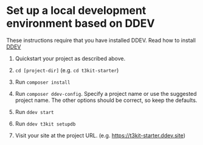# Set up a local development environment based on DDEV

These instructions require that you have installed DDEV. Read how to install [DDEV](https://ddev.readthedocs.io/en/stable/#installation)

1. Quickstart your project as described above.

2. `cd [project-dir]` (e.g. `cd t3kit-starter`)

3. Run `composer install`

4. Run `composer ddev-config`. Specify a project name or use the suggested project name. The other options should be correct, so keep the defaults.

5. Run `ddev start`

6. Run `ddev t3kit setupdb`

7. Visit your site at the project URL. (e.g. https://t3kit-starter.ddev.site)
